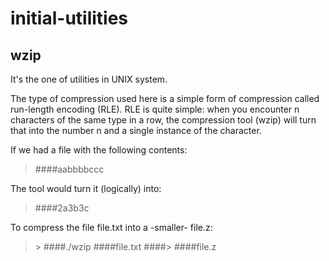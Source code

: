 # initial-utilities

## wzip
It's the one of utilities in UNIX system.

The type of compression used here is a simple form of compression called run-length encoding (RLE). RLE is quite simple: when you encounter n characters of the same type in a row, the compression tool (wzip) will turn that into the number n and a single instance of the character.

If we had a file with the following contents:
>####aabbbbccc

The tool would turn it (logically) into:
>####2a3b3c

To compress the file file.txt into a -smaller- file.z:
> \> ####./wzip ####file.txt ####> ####file.z




